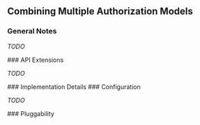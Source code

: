<!--
   Licensed to the Apache Software Foundation (ASF) under one or more
   contributor license agreements.  See the NOTICE file distributed with
   this work for additional information regarding copyright ownership.
   The ASF licenses this file to You under the Apache License, Version 2.0
   (the "License"); you may not use this file except in compliance with
   the License.  You may obtain a copy of the License at

       http://www.apache.org/licenses/LICENSE-2.0

   Unless required by applicable law or agreed to in writing, software
   distributed under the License is distributed on an "AS IS" BASIS,
   WITHOUT WARRANTIES OR CONDITIONS OF ANY KIND, either express or implied.
   See the License for the specific language governing permissions and
   limitations under the License.
-->

Combining Multiple Authorization Models
--------------------------------------------------------------------------------

### General Notes

_TODO_

<a name="api_extensions"/>
### API Extensions

_TODO_

<a name="details"/>
### Implementation Details

               
<a name="configuration"/>
### Configuration

_TODO_

<a name="pluggability"/>
### Pluggability


<!-- hidden references -->
[OAK-1268]: https://issues.apache.org/jira/browse/OAK-1268